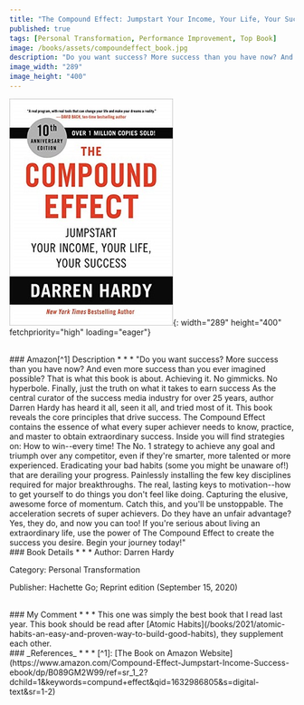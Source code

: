 ```yaml
---
title: "The Compound Effect: Jumpstart Your Income, Your Life, Your Success"
published: true
tags: [Personal Transformation, Performance Improvement, Top Book]
image: /books/assets/compoundeffect_book.jpg
description: "Do you want success? More success than you have now? And even more success than you ever imagined possible? That is what this book is about. Achieving it."
image_width: "289"
image_height: "400"
---
```


![](/books/assets/compoundeffect_book.jpg){: width="289" height="400" fetchpriority="high" loading="eager"}

<br>
### Amazon[^1] Description
* * *
"Do you want success? More success than you have now? And even more success than you ever imagined possible? That is what this book is about. Achieving it.
No gimmicks. No hyperbole. Finally, just the truth on what it takes to earn success
As the central curator of the success media industry for over 25 years, author Darren Hardy has heard it all, seen it all, and tried most of it. This book reveals the core principles that drive success. The Compound Effect contains the essence of what every super achiever needs to know, practice, and master to obtain extraordinary success. Inside you will find strategies on:
How to win--every time! The No. 1 strategy to achieve any goal and triumph over any competitor, even if they're smarter, more talented or more experienced.
Eradicating your bad habits (some you might be unaware of!) that are derailing your progress.
Painlessly installing the few key disciplines required for major breakthroughs.
The real, lasting keys to motivation--how to get yourself to do things you don't feel like doing.
Capturing the elusive, awesome force of momentum. Catch this, and you'll be unstoppable.
The acceleration secrets of super achievers. Do they have an unfair advantage? Yes, they do, and now you can too!
If you're serious about living an extraordinary life, use the power of The Compound Effect to create the success you desire. Begin your journey today!"

<br>
### Book Details
* * *
Author: Darren Hardy

Category: Personal Transformation

Publisher: Hachette Go; Reprint edition (September 15, 2020)

<br>
### My Comment
* * *
This one was simply the best book that I read last year. This book should be read after [Atomic Habits](/books/2021/atomic-habits-an-easy-and-proven-way-to-build-good-habits), they supplement each other.

<br>
### _References_
* * *
[^1]: [The Book on Amazon Website](https://www.amazon.com/Compound-Effect-Jumpstart-Income-Success-ebook/dp/B089GM2W99/ref=sr_1_2?dchild=1&keywords=compund+effect&qid=1632986805&s=digital-text&sr=1-2)
